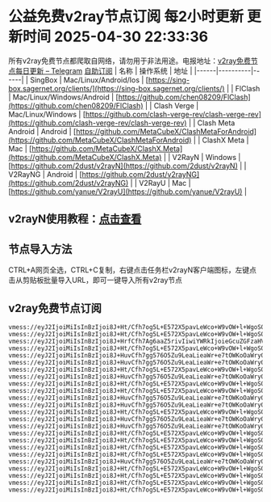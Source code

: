 # 公益免费v2ray节点订阅 每2小时更新 更新时间 2025-04-30 22:33:36
所有v2ray免费节点都爬取自网络，请勿用于非法用途。电报地址：[v2ray免费节点每日更新 – Telegram](https://t.me/just_do_chat) 
[自助订阅](https://share.colors.nyc.mn/)
| 名称 | 操作系统 | 地址 |
|------|----------|------|
| SingBox | Mac/Linux/Android/Ios | [https://sing-box.sagernet.org/clients/](https://sing-box.sagernet.org/clients/) |
| FlClash | Mac/Linux/Windows/Android | [https://github.com/chen08209/FlClash](https://github.com/chen08209/FlClash) |
| Clash Verge | Mac/Linux/Windows | [https://github.com/clash-verge-rev/clash-verge-rev](https://github.com/clash-verge-rev/clash-verge-rev) |
| Clash Meta Android | Android | [https://github.com/MetaCubeX/ClashMetaForAndroid](https://github.com/MetaCubeX/ClashMetaForAndroid) |
| ClashX Meta | Mac | [https://github.com/MetaCubeX/ClashX.Meta](https://github.com/MetaCubeX/ClashX.Meta) |
| V2RayN | Windows | [https://github.com/2dust/v2rayN](https://github.com/2dust/v2rayN) |
| V2RayNG | Android | [https://github.com/2dust/v2rayNG](https://github.com/2dust/v2rayNG) |
| V2RayU | Mac | [https://github.com/yanue/V2rayU](https://github.com/yanue/V2rayU) |
## v2rayN使用教程：[点击查看](https://blog.colors.nyc.mn/posts/how-to-use-v2rayn//)
## 节点导入方法
CTRL+A网页全选，CTRL+C复制，右键点击任务栏v2rayN客户端图标，左键点击从剪贴板批量导入URL，即可一键导入所有v2ray节点  
## v2ray免费节点订阅  
``` 
vmess://eyJ2IjoiMiIsInBzIjoi8J+Ht/Cfh7og5L+E572X5pavLeWco+W9vOW+l+WgoS0wMDEtMU8iLCJhZGQiOiIxOTUuNTguNDkuODQiLCJwb3J0IjoiMjIwMzAiLCJ0eXBlIjoibm9uZSIsImlkIjoiZDI1NzAyNzUtZjczZS00MmVmLTg3MGMtM2U2Yjg3ZGM3YjIxIiwiYWlkIjoiMCIsIm5ldCI6IndzIiwicGF0aCI6Ii8iLCJob3N0IjoiIiwidGxzIjoiIn0=
vmess://eyJ2IjoiMiIsInBzIjoi8J+Ht/Cfh7og5L+E572X5pavLeWco+W9vOW+l+WgoS0wMDEtMUQiLCJhZGQiOiIxOTUuNTguNDkuODQiLCJwb3J0IjoiMjIwMzAiLCJ0eXBlIjoibm9uZSIsImlkIjoiZmM4NWJhMmYtYzA1NS00YThkLTg1ZDYtN2NhMWIwNmMwNGY1IiwiYWlkIjoiMCIsIm5ldCI6IndzIiwicGF0aCI6Ii8iLCJob3N0IjoiIiwidGxzIjoiIn0=
vmess://eyJ2IjoiMiIsInBzIjoi8J+HrfCfh7Ag6aaZ5rivIiwiYWRkIjoieGcuZGFzaHVhaS5jeW91IiwicG9ydCI6IjE5OTAxIiwidHlwZSI6Im5vbmUiLCJpZCI6ImU2NzVkNDBlLTk0ZmUtNGFlOC1hM2E5LTY1NDQyM2E2YjMzNSIsImFpZCI6IjAiLCJuZXQiOiJ0Y3AiLCJwYXRoIjoiLyIsImhvc3QiOiJ4Zy5kYXNodWFpLmN5b3UiLCJ0bHMiOiIifQ==
vmess://eyJ2IjoiMiIsInBzIjoi8J+Ht/Cfh7og5L+E572X5pavLeWco+W9vOW+l+WgoS0wMDEtMUEiLCJhZGQiOiIxOTUuNTguNDkuODQiLCJwb3J0IjoiMjIwMzAiLCJ0eXBlIjoibm9uZSIsImlkIjoiNjJjNjFiYmMtNTc5MC00ZDc0LTg2NzctNDJkMmZmMTA0ZTk4IiwiYWlkIjoiMCIsIm5ldCI6IndzIiwicGF0aCI6Ii8iLCJob3N0IjoiIiwidGxzIjoiIn0=
vmess://eyJ2IjoiMiIsInBzIjoi8J+HuvCfh7gg576O5Zu9LeaLieaWr+e7tOWKoOaWry0wMDEtMUUiLCJhZGQiOiI0NS4xNDcuMjAxLjIzMSIsInBvcnQiOiIyMDAyMSIsInR5cGUiOiJub25lIiwiaWQiOiIyOWQwMDgwYS0wY2IzLTQ0MDEtODdiNy0wZmUzNWFkNDZlYzUiLCJhaWQiOiIwIiwibmV0Ijoid3MiLCJwYXRoIjoiLyIsImhvc3QiOiIiLCJ0bHMiOiIifQ==
vmess://eyJ2IjoiMiIsInBzIjoi8J+HuvCfh7gg576O5Zu9LeaLieaWr+e7tOWKoOaWry0wMDEtMU4iLCJhZGQiOiI0NS4xNDcuMjAxLjIzMSIsInBvcnQiOiIyMDAyMSIsInR5cGUiOiJub25lIiwiaWQiOiI5ZGFkZmEzNi04NjMzLTQ4NmItOGFkNi0xOWJlZmNiMmI4ZWUiLCJhaWQiOiIwIiwibmV0Ijoid3MiLCJwYXRoIjoiLyIsImhvc3QiOiIiLCJ0bHMiOiIifQ==
vmess://eyJ2IjoiMiIsInBzIjoi8J+Ht/Cfh7og5L+E572X5pavLeWco+W9vOW+l+WgoS0wMDEtMUoiLCJhZGQiOiIxOTUuNTguNDkuODQiLCJwb3J0IjoiMjIwMzAiLCJ0eXBlIjoibm9uZSIsImlkIjoiNzJmNWE5ODQtYmY3Ni00ZDYzLWFjMDgtYTBiYWNkN2Y1NmUwIiwiYWlkIjoiMCIsIm5ldCI6IndzIiwicGF0aCI6Ii8iLCJob3N0IjoiIiwidGxzIjoiIn0=
vmess://eyJ2IjoiMiIsInBzIjoi8J+HuvCfh7gg576O5Zu9LeaLieaWr+e7tOWKoOaWry0wMDEtMUoiLCJhZGQiOiI0NS4xNDcuMjAxLjIzMSIsInBvcnQiOiIyMDAyMSIsInR5cGUiOiJub25lIiwiaWQiOiI3MmY1YTk4NC1iZjc2LTRkNjMtYWMwOC1hMGJhY2Q3ZjU2ZTAiLCJhaWQiOiIwIiwibmV0Ijoid3MiLCJwYXRoIjoiLyIsImhvc3QiOiIiLCJ0bHMiOiIifQ==
vmess://eyJ2IjoiMiIsInBzIjoi8J+Ht/Cfh7og5L+E572X5pavLeWco+W9vOW+l+WgoS0wMDEtMUgiLCJhZGQiOiIxOTUuNTguNDkuODQiLCJwb3J0IjoiMjIwMzAiLCJ0eXBlIjoibm9uZSIsImlkIjoiZmUwYTNkZDEtZGZlOS00NTVlLThkZDQtYTYxOTA3M2NkOTc2IiwiYWlkIjoiMCIsIm5ldCI6IndzIiwicGF0aCI6Ii8iLCJob3N0IjoiIiwidGxzIjoiIn0=
vmess://eyJ2IjoiMiIsInBzIjoi8J+Ht/Cfh7og5L+E572X5pavLeWco+W9vOW+l+WgoS0wMDEtMUIiLCJhZGQiOiIxOTUuNTguNDkuODQiLCJwb3J0IjoiMjIwMzAiLCJ0eXBlIjoibm9uZSIsImlkIjoiMTAzNzYzZWQtZjRkMi00YTcyLWFmZTMtYmQwMmY0NmViMjVjIiwiYWlkIjoiMCIsIm5ldCI6IndzIiwicGF0aCI6Ii8iLCJob3N0IjoiIiwidGxzIjoiIn0=
vmess://eyJ2IjoiMiIsInBzIjoi8J+HuvCfh7gg576O5Zu9LeaLieaWr+e7tOWKoOaWry0wMDEtMUkiLCJhZGQiOiI0NS4xNDcuMjAxLjIzMSIsInBvcnQiOiIyMDAyMSIsInR5cGUiOiJub25lIiwiaWQiOiI4MmJmOGUzMi04Y2ZhLTQ3MTItYWUwNy0wY2MzN2JlYjc2NDMiLCJhaWQiOiIwIiwibmV0Ijoid3MiLCJwYXRoIjoiLyIsImhvc3QiOiIiLCJ0bHMiOiIifQ==
vmess://eyJ2IjoiMiIsInBzIjoi8J+HuvCfh7gg576O5Zu9LeaLieaWr+e7tOWKoOaWry0wMDEtMUsiLCJhZGQiOiI0NS4xNDcuMjAxLjIzMSIsInBvcnQiOiIyMDAyMSIsInR5cGUiOiJub25lIiwiaWQiOiJhNWUwMWE5My1lMzRiLTRiMTEtYWJhNS1jMzliYTMyNzUyMmMiLCJhaWQiOiIwIiwibmV0Ijoid3MiLCJwYXRoIjoiLyIsImhvc3QiOiIiLCJ0bHMiOiIifQ==
vmess://eyJ2IjoiMiIsInBzIjoi8J+Ht/Cfh7og5L+E572X5pavLeWco+W9vOW+l+WgoS0wMDEtMU4iLCJhZGQiOiIxOTUuNTguNDkuODQiLCJwb3J0IjoiMjIwMzAiLCJ0eXBlIjoibm9uZSIsImlkIjoiOWRhZGZhMzYtODYzMy00ODZiLThhZDYtMTliZWZjYjJiOGVlIiwiYWlkIjoiMCIsIm5ldCI6IndzIiwicGF0aCI6Ii8iLCJob3N0IjoiIiwidGxzIjoiIn0=
vmess://eyJ2IjoiMiIsInBzIjoi8J+HuvCfh7gg576O5Zu9LeaLieaWr+e7tOWKoOaWry0wMDEtMUwiLCJhZGQiOiI0NS4xNDcuMjAxLjIzMSIsInBvcnQiOiIyMDAyMSIsInR5cGUiOiJub25lIiwiaWQiOiIzNjEwZDdkOC1hMGY2LTRkNDgtODY3Ny1hMjU4NGM4N2I3YTciLCJhaWQiOiIwIiwibmV0Ijoid3MiLCJwYXRoIjoiLyIsImhvc3QiOiIiLCJ0bHMiOiIifQ==
vmess://eyJ2IjoiMiIsInBzIjoi8J+HuvCfh7gg576O5Zu9LeaLieaWr+e7tOWKoOaWry0wMDEtMUEiLCJhZGQiOiI0NS4xNDcuMjAxLjIzMSIsInBvcnQiOiIyMDAyMSIsInR5cGUiOiJub25lIiwiaWQiOiI2MmM2MWJiYy01NzkwLTRkNzQtODY3Ny00MmQyZmYxMDRlOTgiLCJhaWQiOiIwIiwibmV0Ijoid3MiLCJwYXRoIjoiLyIsImhvc3QiOiIiLCJ0bHMiOiIifQ==
vmess://eyJ2IjoiMiIsInBzIjoi8J+Ht/Cfh7og5L+E572X5pavLeWco+W9vOW+l+WgoS0wMDEtMUYiLCJhZGQiOiIxOTUuNTguNDkuODQiLCJwb3J0IjoiMjIwMzAiLCJ0eXBlIjoibm9uZSIsImlkIjoiYWZjMWYwMWYtNGY1Yi00ZmQ4LTlkODItZWI0YjhlZjc1NzJmIiwiYWlkIjoiMCIsIm5ldCI6IndzIiwicGF0aCI6Ii8iLCJob3N0IjoiIiwidGxzIjoiIn0=
vmess://eyJ2IjoiMiIsInBzIjoi8J+Ht/Cfh7og5L+E572X5pavLeWco+W9vOW+l+WgoS0wMDEtMUkiLCJhZGQiOiIxOTUuNTguNDkuODQiLCJwb3J0IjoiMjIwMzAiLCJ0eXBlIjoibm9uZSIsImlkIjoiODJiZjhlMzItOGNmYS00NzEyLWFlMDctMGNjMzdiZWI3NjQzIiwiYWlkIjoiMCIsIm5ldCI6IndzIiwicGF0aCI6Ii8iLCJob3N0IjoiIiwidGxzIjoiIn0=
vmess://eyJ2IjoiMiIsInBzIjoi8J+Ht/Cfh7og5L+E572X5pavLeWco+W9vOW+l+WgoS0wMDEtMUUiLCJhZGQiOiIxOTUuNTguNDkuODQiLCJwb3J0IjoiMjIwMzAiLCJ0eXBlIjoibm9uZSIsImlkIjoiMjlkMDA4MGEtMGNiMy00NDAxLTg3YjctMGZlMzVhZDQ2ZWM1IiwiYWlkIjoiMCIsIm5ldCI6IndzIiwicGF0aCI6Ii8iLCJob3N0IjoiIiwidGxzIjoiIn0=
vmess://eyJ2IjoiMiIsInBzIjoi8J+Ht/Cfh7og5L+E572X5pavLeWco+W9vOW+l+WgoS0wMDEtMUciLCJhZGQiOiIxOTUuNTguNDkuODQiLCJwb3J0IjoiMjIwMzAiLCJ0eXBlIjoibm9uZSIsImlkIjoiMDc2ODQ0MTEtNTNjOS00YTljLWFkYjItYzJlN2RmNzJhMDYxIiwiYWlkIjoiMCIsIm5ldCI6IndzIiwicGF0aCI6Ii8iLCJob3N0IjoiIiwidGxzIjoiIn0=
vmess://eyJ2IjoiMiIsInBzIjoi8J+HuvCfh7gg576O5Zu9LeaLieaWr+e7tOWKoOaWry0wMDEtMUYiLCJhZGQiOiI0NS4xNDcuMjAxLjIzMSIsInBvcnQiOiIyMDAyMSIsInR5cGUiOiJub25lIiwiaWQiOiJhZmMxZjAxZi00ZjViLTRmZDgtOWQ4Mi1lYjRiOGVmNzU3MmYiLCJhaWQiOiIwIiwibmV0Ijoid3MiLCJwYXRoIjoiLyIsImhvc3QiOiIiLCJ0bHMiOiIifQ==
vmess://eyJ2IjoiMiIsInBzIjoi8J+Ht/Cfh7og5L+E572X5pavLeWco+W9vOW+l+WgoS0wMDEtMUwiLCJhZGQiOiIxOTUuNTguNDkuODQiLCJwb3J0IjoiMjIwMzAiLCJ0eXBlIjoibm9uZSIsImlkIjoiMzYxMGQ3ZDgtYTBmNi00ZDQ4LTg2NzctYTI1ODRjODdiN2E3IiwiYWlkIjoiMCIsIm5ldCI6IndzIiwicGF0aCI6Ii8iLCJob3N0IjoiIiwidGxzIjoiIn0=
vmess://eyJ2IjoiMiIsInBzIjoi8J+Ht/Cfh7og5L+E572X5pavLeWco+W9vOW+l+WgoS0wMDEtMUMiLCJhZGQiOiIxOTUuNTguNDkuODQiLCJwb3J0IjoiMjIwMzAiLCJ0eXBlIjoibm9uZSIsImlkIjoiMzJiMjE5ZDYtZjdlMi00NDI5LTlhNmYtNTFjZGQ4MmNhZWUwIiwiYWlkIjoiMCIsIm5ldCI6IndzIiwicGF0aCI6Ii8iLCJob3N0IjoiIiwidGxzIjoiIn0=
vmess://eyJ2IjoiMiIsInBzIjoi8J+Ht/Cfh7og5L+E572X5pavLeWco+W9vOW+l+WgoS0wMDEtMU0iLCJhZGQiOiIxOTUuNTguNDkuODQiLCJwb3J0IjoiMjIwMzAiLCJ0eXBlIjoibm9uZSIsImlkIjoiNzNkODljN2ItM2ViYS00MmQwLWI5ZjctMWI2NDE1NDMyNzcyIiwiYWlkIjoiMCIsIm5ldCI6IndzIiwicGF0aCI6Ii8iLCJob3N0IjoiIiwidGxzIjoiIn0=
vmess://eyJ2IjoiMiIsInBzIjoi8J+Ht/Cfh7og5L+E572X5pavLeWco+W9vOW+l+WgoS0wMDEtMUsiLCJhZGQiOiIxOTUuNTguNDkuODQiLCJwb3J0IjoiMjIwMzAiLCJ0eXBlIjoibm9uZSIsImlkIjoiYTVlMDFhOTMtZTM0Yi00YjExLWFiYTUtYzM5YmEzMjc1MjJjIiwiYWlkIjoiMCIsIm5ldCI6IndzIiwicGF0aCI6Ii8iLCJob3N0IjoiIiwidGxzIjoiIn0=
```

